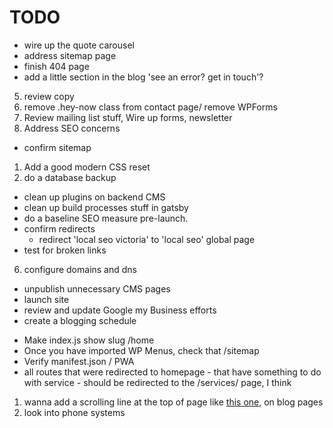 # TODO

- wire up the quote carousel
- address sitemap page
- finish 404 page
- add a little section in the blog 'see an error? get in touch'?
5. review copy
3. remove .hey-now class from contact page/ remove WPForms
4. Review mailing list stuff, Wire up forms, newsletter
2. Address SEO concerns
- confirm sitemap 
1. Add a good modern CSS reset 
7. do a database backup
- clean up plugins on backend CMS
- clean up build processes stuff in gatsby   
- do a baseline SEO measure pre-launch.
- confirm redirects
    - redirect 'local seo victoria' to 'local seo' global page
- test for broken links
6. configure domains and dns
- unpublish unnecessary CMS pages
- launch site
- review and update Google my Business efforts
- create a blogging schedule


* Make index.js show slug /home
* Once you have imported WP Menus, check that /sitemap
* Verify manifest.json / PWA
* all routes that were redirected to homepage - that have something to do with service - should be redirected to the /services/ page, I think

1. wanna add a scrolling line at the top of page like [this one](https://www.ppchero.com/how-should-you-formulate-your-ppc-strategy/), on blog pages
2. look into phone systems